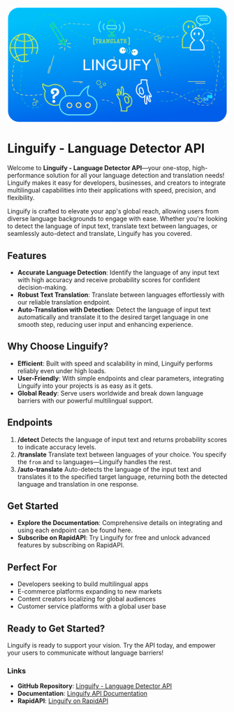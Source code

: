 ![Linguify - Language Detector API Logo](assets/linguify.png)

# Linguify - Language Detector API

Welcome to **Linguify - Language Detector API**—your one-stop, high-performance solution for all your language detection and translation needs! Linguify makes it easy for developers, businesses, and creators to integrate multilingual capabilities into their applications with speed, precision, and flexibility.

Linguify is crafted to elevate your app's global reach, allowing users from diverse language backgrounds to engage with ease. Whether you're looking to detect the language of input text, translate text between languages, or seamlessly auto-detect and translate, Linguify has you covered.

## Features

* **Accurate Language Detection**: Identify the language of any input text with high accuracy and receive probability scores for confident decision-making.
* **Robust Text Translation**: Translate between languages effortlessly with our reliable translation endpoint.
* **Auto-Translation with Detection**: Detect the language of input text automatically and translate it to the desired target language in one smooth step, reducing user input and enhancing experience.

## Why Choose Linguify?

* **Efficient**: Built with speed and scalability in mind, Linguify performs reliably even under high loads.
* **User-Friendly**: With simple endpoints and clear parameters, integrating Linguify into your projects is as easy as it gets.
* **Global Ready**: Serve users worldwide and break down language barriers with our powerful multilingual support.

## Endpoints

1. **/detect** Detects the language of input text and returns probability scores to indicate accuracy levels.
2. **/translate** Translate text between languages of your choice. You specify the `from` and `to` languages—Linguify handles the rest.
3. **/auto-translate** Auto-detects the language of the input text and translates it to the specified target language, returning both the detected language and translation in one response.

## Get Started

* **Explore the Documentation**: Comprehensive details on integrating and using each endpoint can be found here.
* **Subscribe on RapidAPI**: Try Linguify for free and unlock advanced features by subscribing on RapidAPI.

## Perfect For

* Developers seeking to build multilingual apps
* E-commerce platforms expanding to new markets
* Content creators localizing for global audiences
* Customer service platforms with a global user base

## Ready to Get Started?

Linguify is ready to support your vision. Try the API today, and empower your users to communicate without language barriers!

### Links
- **GitHub Repository**: [Linguify - Language Detector API](https://github.com/dakidarts/linguify-language-detector-api/)
- **Documentation**: [Linguify API Documentation](https://dakidarts.com/api/linguify-language-detector-api/)
- **RapidAPI**: [Linguify on RapidAPI](https://rapidapi.com/kidddevs/api/linguify-language-detector-api)